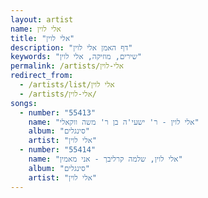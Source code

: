 ```yaml
---
layout: artist
name: אלי לוין
title: "אלי לוין"
description: "דף האמן אלי לוין"
keywords: "שירים, מוזיקה, אלי לוין"
permalink: /artists/אלי-לוין
redirect_from:
  - /artists/list/אלי לוין
  - /artists/אלי-לוין/
songs:
  - number: "55413"
    name: "אלי לוין - ר' ישעי'ה בן ר' משה ווקאלי"
    album: "סינגלים"
    artist: "אלי לוין"
  - number: "55414"
    name: "אלי לוין, שלמה קרליבך - אני מאמין"
    album: "סינגלים"
    artist: "אלי לוין"
---
```

